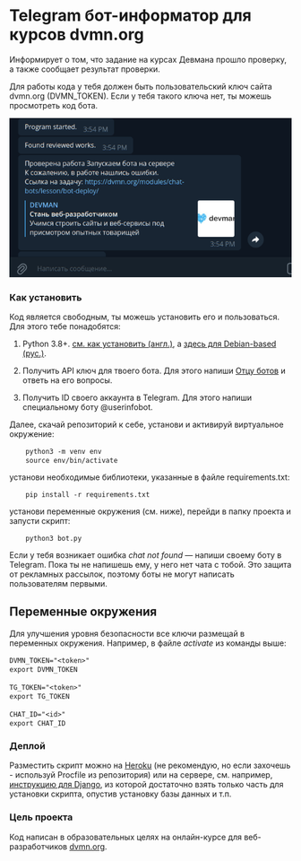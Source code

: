 # Telegram бот-информатор для курсов dvmn.org

Информирует о том, что задание на курсах Девмана прошло проверку, а также сообщает результат проверки.

Для работы кода у тебя должен быть пользовательский ключ сайта dvmn.org (DVMN_TOKEN).
Если у тебя такого ключа нет, ты можешь просмотреть код бота.

![Скриншот](screenshot_chat_bot.png)

### Как установить

Код является свободным, ты можешь установить его и пользоваться. Для этого тебе понадобятся:

1. Python 3.8+. [см. как установить (англ.)](https://realpython.com/installing-python/), а [здесь для Debian-based (рус.)](http://userone.ru/?q=node/41).

2. Получить API ключ для твоего бота. Для этого напиши [Отцу ботов](https://telegram.me/BotFather) и ответь на его вопросы.

3. Получить ID своего аккаунта в Telegram. Для этого напиши специальному боту @userinfobot. 

Далее, скачай репозиторий к себе, установи и активируй виртуальное окружение:
```
    python3 -m venv env
    source env/bin/activate
```
установи необходимые библиотеки, указанные в файле requirements.txt:
```
    pip install -r requirements.txt
```
установи переменные окружения (см. ниже), перейди в папку проекта и запусти скрипт:
```
    python3 bot.py
```
Если у тебя возникает ошибка *chat not found* — напиши своему боту в Telegram. Пока ты не напишешь ему, у него нет чата с тобой. Это защита от рекламных рассылок, поэтому боты не могут написать пользователям первыми.


## Переменные окружения

Для улучшения уровня безопасности все ключи размещай в переменных окружения. Например, в файле *activate* из команды выше:

```
DVMN_TOKEN="<token>"
export DVMN_TOKEN

TG_TOKEN="<token>"
export TG_TOKEN

CHAT_ID="<id>"
export CHAT_ID

```

### Деплой

Разместить скрипт можно на [Heroku](https://devcenter.heroku.com/articles/getting-started-with-python) (не рекомендую, но если захочешь - используй Procfile из репозитория) или на сервере, см. например, [инструкцию для Django](https://habr.com/ru/post/501414/), из которой достаточно взять только часть для установки скрипта, опустив установку базы данных и т.п.

### Цель проекта

Код написан в образовательных целях на онлайн-курсе для веб-разработчиков [dvmn.org](https://dvmn.org/).
